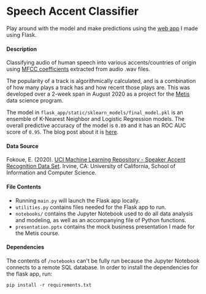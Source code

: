 # Speech Accent Classifier

Play around with the model and make predictions using the [web app](https://accent-identification.appspot.com/)
I made using Flask.

#### Description
Classifying audio of human speech into various accents/countries of origin using 
[MFCC coefficients](https://en.wikipedia.org/wiki/Mel-frequency_cepstrum) extracted from audio .wav files.

The popularity of a track is algorithmically calculated, and is a combination of how many plays a track has and 
how recent those plays are. This was developed over a 2-week span in August 2020 as a project for 
the [Metis](https://thisismetis.com) data science program.

The model in `flask_app/static/sklearn_models/final_model.pkl` is an ensemble of K-Nearest Neighbor and Logistic 
Regression models. The overall predictive accuracy of the model is `0.89` and it has an ROC AUC score of `0.95`. The 
blog post about it is  [here](https://stephenjkaplan.github.io/).

#### Data Source
Fokoue, E. (2020). [UCI Machine Learning Repository - Speaker Accent Recognition Data Set](https://archive.ics.uci.edu/ml/datasets/Speaker+Accent+Recognition). Irvine, CA: University of California, School of Information and Computer Science.

#### File Contents
* Running `main.py` will launch the Flask app locally.
* `utilities.py` contains files needed for the Flask app to run.
* `notebooks/` contains the Jupyter Notebook used to do all data analysis and modeling, as well as an accompanying 
   file of Python functions.
* `presentation.pptx` contains the mock business presentation I made for the Metis course.

#### Dependencies

The contents of `/notebooks` can't be fully run because the Jupyter Notebook connects to a remote SQL database. In order 
to install the dependencies for the flask app, run:

`pip install -r requirements.txt`
